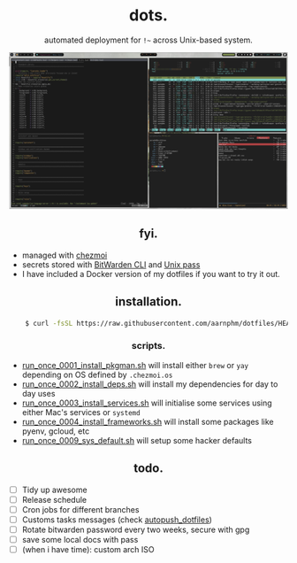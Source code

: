 <h1 align="center">dots.</h1>

<div align="center"><p>automated deployment for <code>!~</code> across Unix-based system.</p></div>

![desktop](./bootstrap/screenshots/desktop.png)

<h2 align="center">fyi.</h2>

- managed with [chezmoi](https://www.chezmoi.io/) 
- secrets stored with [BitWarden CLI](https://bitwarden.com/) and [Unix pass](https://www.passwordstore.org/)
- I have included a Docker version of my dotfiles if you want to try it out.

<h2 align="center">installation.</h2>

```sh 
    $ curl -fsSL https://raw.githubusercontent.com/aarnphm/dotfiles/HEAD/install | bash
```

<h3 align="center">scripts.</h3>

- [run_once_0001_install_pkgman.sh](./run_once_0001_install_pkgman.sh.tmpl) will install either `brew` or `yay` depending on OS defined by `.chezmoi.os`
- [run_once_0002_install_deps.sh](./run_once_0002_install_deps.sh.tmpl) will install my dependencies for day to day uses
- [run_once_0003_install_services.sh](./run_once_0003_install_services.sh.tmpl) will initialise some services using either Mac's services or `systemd`
- [run_once_0004_install_frameworks.sh](./run_once_0004_install_frameworks.sh.tmpl) will install some packages like pyenv, gcloud, etc
- [run_once_0009_sys_default.sh](./run_once_0009_sys_defaults.sh.tmpl) will setup some hacker defaults

<h2 align="center">todo.</h3>

- [ ] Tidy up awesome
- [ ] Release schedule
- [ ] Cron jobs for different branches
- [ ] Customs tasks messages (check [autopush_dotfiles](./dot_local/exact_bin/executable_autopush-dotfiles.tmpl))
- [ ] Rotate bitwarden password every two weeks, secure with gpg
- [ ] save some local docs with pass
- [ ] (when i have time): custom arch ISO

<!-- vim: set ft=markdown ts=4 sw=4 tw=0 et : -->

